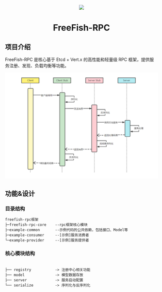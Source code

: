 <p align="center">
    <img src=https://img.freefish.love/logo.png width=188/>
</p>
<h1 align="center">FreeFish-RPC</h1>

## 项目介绍

FreeFish-RPC 是核心基于 Etcd + Vert.x 的高性能和轻量级 RPC 框架，提供服务注册、发现、负载均衡等功能。

<img src="doc/rpc.png" style="zoom:66%;" alt="image"/>

## 功能&设计

### 目录结构

```txt
freefish-rpc框架
├─freefish-rpc-core	   --rpc框架核心模块
├─example-common	   --示例代码的公共依赖，包括接口、Model等
├─example-consumer	   --[示例]服务消费者
└─example-provider	   --[示例]服务提供者
```

### 核心模块结构

```

├── registry           -> 注册中心相关功能
├── model              -> 模型数据存放
├── server             -> 服务启动配置
└── serialize          -> 序列化与反序列化
```
